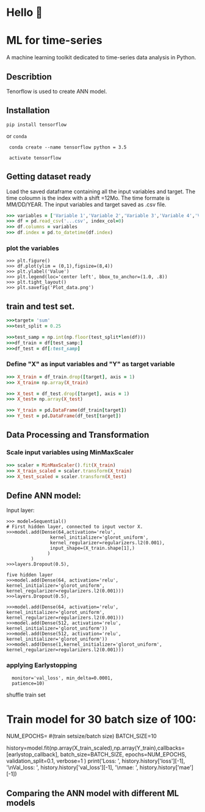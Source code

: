 # Hello 👋
# ML for time-series
A machine learning toolkit dedicated to time-series data analysis in Python.
## Describtion
 Tenorflow is used to create ANN model. 

## Installation

```pip install tensorflow```

or ```conda``` 

``` conda create --name tensorflow python = 3.5```

``` activate tensorflow```

## Getting dataset ready 
Load the saved dataframe containing all the input variables and target. The time coloumn is the index with a shift =12Mo. The time formate is MM/DD/YEAR. The input variables and target saved as .csv file.
``` ruby
>>> variables = ['Variable 1','Variable 2','Variable 3','Variable 4','Variable 5','Variable 6','Variable 7','Variable 8','sum']
>>> df = pd.read_csv('...csv', index_col=0)
>>> df.columns = variables
>>> df.index = pd.to_datetime(df.index)
```


### plot the variables

```
>>> plt.figure()
>>> df.plot(ylim = (0,1),figsize=(8,4))
>>> plt.ylabel('Value')
>>> plt.legend(loc='center left', bbox_to_anchor=(1.0, .8))
>>> plt.tight_layout()
>>> plt.savefig('Plot_data.png')
```


## train and test set. 
``` ruby
>>>target= 'sum'
>>>test_split = 0.25

>>>test_samp = np.int(np.floor(test_split*len(df)))
>>>df_train = df[test_samp:]
>>>df_test = df[:test_samp]
```

### Define "X" as input variables and "Y" as target variable
```ruby 
>>> X_train = df_train.drop([target], axis = 1)
>>> X_train= np.array(X_train)

>>> X_test = df_test.drop([target], axis = 1)
>>> X_test= np.array(X_test)

>>> Y_train = pd.DataFrame(df_train[target])
>>> Y_test = pd.DataFrame(df_test[target])
```

## Data Processing and Transformation

### Scale input variables using MinMaxScaler
```ruby
>>> scaler = MinMaxScaler().fit(X_train)
>>> X_train_scaled = scaler.transform(X_train)
>>> X_test_scaled = scaler.transform(X_test)
```


## Define ANN model:
Input layer:
```
>>> model=Sequential()
# First hidden layer, connected to input vector X.
>>>model.add(Dense(64,activation='relu',
                kernel_initializer='glorot_uniform',
                kernel_regularizer=regularizers.l2(0.001),
                input_shape=(X_train.shape[1],)
               )
         )
>>>layers.Dropout(0.5),

five hidden layer
>>>model.add(Dense(64, activation='relu', kernel_initializer='glorot_uniform',  kernel_regularizer=regularizers.l2(0.001)))
>>>layers.Dropout(0.5),

>>>model.add(Dense(64, activation='relu', kernel_initializer='glorot_uniform', kernel_regularizer=regularizers.l2(0.001)))
>>>model.add(Dense(512, activation='relu', kernel_initializer='glorot_uniform'))
>>>model.add(Dense(512, activation='relu', kernel_initializer='glorot_uniform'))
>>>model.add(Dense(1,kernel_initializer='glorot_uniform',   kernel_regularizer=regularizers.l2(0.001)))
```

### applying Earlystopping
```earlystop_callback = EarlyStopping(
  monitor='val_loss', min_delta=0.0001,
  patience=10)
```
shuffle train set


# Train model for 30  batch size of 100: 
NUM_EPOCHS= #(train setsize/batch size)
BATCH_SIZE=10

history=model.fit(np.array(X_train_scaled),np.array(Y_train),callbacks=[earlystop_callback],
                batch_size=BATCH_SIZE, 
                epochs=NUM_EPOCHS,
                validation_split=0.1,
                verbose=1
                )
print('Loss: ', history.history['loss'][-1], '\nVal_loss: ', history.history['val_loss'][-1],  '\nmae: ', history.history['mae'][-1])




 
 ## Comparing the ANN model with different ML models

